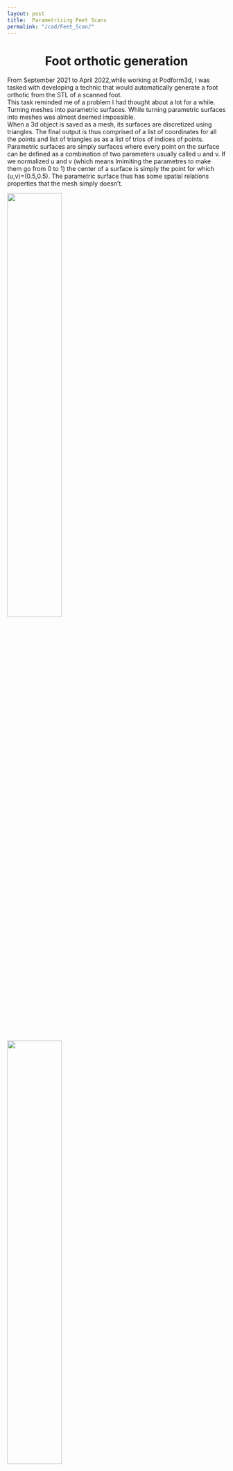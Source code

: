 ```yaml
---
layout: post
title:  Parametrizing Feet Scans
permalink: "/cad/Feet_Scan/"
---
```


  <div class="w3-row">
      <h1 style="text-align:center">Foot orthotic generation</h1>
        <p class = "justify">
        From September 2021 to April 2022,while working at Podform3d, I was tasked with developing a technic that would automatically generate a foot orthotic from the STL of a scanned foot. <br>
        This task reminded me of a problem I had thought about a lot for a while. Turning meshes into parametric surfaces. While turning parametric surfaces into meshes was almost deemed impossible. <br> 
        When a 3d object is saved as a mesh, its surfaces are discretized using triangles. The final output is thus comprised of a list of coordinates for all the points and list of triangles as as a list of trios of indices of points. <br>
        Parametric surfaces are simply surfaces where every point on the surface can be defined as a combination of two parameters usually called u and v. If we normalized u and v (which means lmimiting the parametres to make them go from 0 to 1) the center of a surface is simply the point for which (u,v)=(0.5,0.5). The parametric surface thus has some spatial relations properties that the mesh simply doesn’t. 
        </p>
        <div class="w3-main w3-center">
            <img src="/portfolio/assets/img/podform_1.gif" width="50%" height="50%">
            <img src="/portfolio/assets/img/podform_2.gif" width="50%" height="50%">
        </div>
        <p class = "justify">
        Positive: By having the same parametric system on many surfaces, design that were initially on one surface can be mapped to another surface, this is efficient in surface warping. <br>
        Issues: only specific types of surfaces can be parametrized. <br> 
        Parametrizing the bottom surface of the foot was useful for two endeavors. 
        One it could allow us to generate a surface representing the in-sole that ought to be placed on the bottom of the foot. By giving volume to that part we could then obtain the final orthotic.
        </p>
        <div class="w3-main w3-center">
            <img src="/portfolio/assets/img/podform_3.png" width="40%" height="40%">
            <img src="/portfolio/assets/img/podform_4.png" width="40%" height="40%">
            <img src="/portfolio/assets/img/podform_5.png" width="40%" height="40%">
            <img src="/portfolio/assets/img/podform_6.png" width="40%" height="40%">
            <img src="/portfolio/assets/img/podform_7.png" width="40%" height="40%">
            <img src="/portfolio/assets/img/podform_7_5.png" width="40%" height="40%">
        </div>
        <p class = "justify">
        Second, parametrizing the scan of the foot can also be helpful for creating a new slightly modified model of the foot. For example, some feet were poorly scanned and the reconstructed surface is poorly done and has some holes in it. Parametrizing the foot surface allows me to fill those holes and I can even elongate the foot to generate a mock-up meant to be printed. 
        </p>
        <div class="w3-main w3-center">
            <img src="/portfolio/assets/img/podform_8.png" width="40%" height="40%">
            <img src="/portfolio/assets/img/podform_10.png" width="40%" height="40%">
            <img src="/portfolio/assets/img/podform_11.png" width="40%" height="40%">
            <img src="/portfolio/assets/img/podform_13.png" width="40%" height="40%">
            <img src="/portfolio/assets/img/podform_14.png" width="40%" height="40%">
            <img src="/portfolio/assets/img/podform_15.png" width="40%" height="40%">
        </div>
</div>




